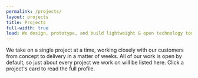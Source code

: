 ```yaml
---
permalink: /projects/
layout: projects
title: Projects
full-width: true
lead: We design, prototype, and build lightweight & open technology tools for planners.
---
```


<div class="grid-container">
  <div class="grid-x grid-padding-x grid-padding-y">
    <div class="cell large-9">
      <p class="lead">We take on a single project at a time, working closely with our customers from concept to delivery in a matter of weeks. All of our work is open by default, so just about every project we work on will be listed here. Click a project's card to read the full profile.</p>
    </div>
  </div>
</div>
